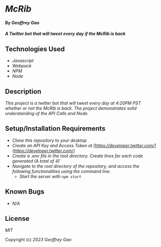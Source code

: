 # _McRib_

#### By _Geoffrey Gao_

#### _A Twitter bot that will tweet every day if the McRib is back_

## Technologies Used

* _Javascript_
* _Webpack_
* _NPM_
* _Node_

## Description

_This project is a twitter bot that will tweet every day at 4:20PM PST whether or not the McRib is back. The project demonstrates solid understanding of the API Calls and Node._

## Setup/Installation Requirements

* _Clone this repository to your desktop_
* _Create an API Key and Access Token at [https://developer.twitter.com/](https://developer.twitter.com/)_
* _Create a .env file in the root directory. Create lines for each code generated (A total of 4)`_
* _Navigate to the root directory of the repository, and access the following functionalities using the command line:_
   - _Start the server with `npm start`_

## Known Bugs

* _N/A_

## License

_MIT_

Copyright (c) _2023_ _Geoffrey Gao_